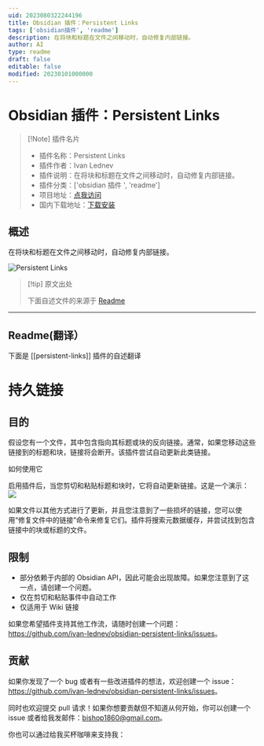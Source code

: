 ```yaml
---
uid: 2023080322244196
title: Obsidian 插件：Persistent Links
tags: ['obsidian插件', 'readme']
description: 在将块和标题在文件之间移动时，自动修复内部链接。
author: AI
type: readme
draft: false
editable: false
modified: 20230101000000
---
```


# Obsidian 插件：Persistent Links

> [!Note] 插件名片
> - 插件名称：Persistent Links
> - 插件作者：Ivan Lednev
> - 插件说明：在将块和标题在文件之间移动时，自动修复内部链接。
> - 插件分类：['obsidian 插件 ', 'readme']
> - 项目地址：[点我访问](https://github.com/ivan-lednev/obsidian-persistent-links)
> - 国内下载地址：[下载安装](https://pkmer.cn/products/plugin/pluginMarket/?persistent-links)

## 概述

在将块和标题在文件之间移动时，自动修复内部链接。

![Persistent Links](https://cdn.pkmer.cn/covers/persistent-links.gif!pkmer)

> [!tip] 原文出处
>
>下面自述文件的来源于 [Readme](https://ghproxy.net/https://raw.githubusercontent.com/ivan-lednev/obsidian-persistent-links/master/README.md)

---

## Readme(翻译）

下面是 [[persistent-links]] 插件的自述翻译

# 持久链接

## 目的

假设您有一个文件，其中包含指向其标题或块的反向链接。通常，如果您移动这些链接到的标题和块，链接将会断开。该插件尝试自动更新此类链接。

如何使用它

启用插件后，当您剪切和粘贴标题和块时，它将自动更新链接。这是一个演示：![](persistent-links-demo.gif)

如果文件以其他方式进行了更新，并且您注意到了一些损坏的链接，您可以使用“修复文件中的链接”命令来修复它们。插件将搜索元数据缓存，并尝试找到包含链接中的块或标题的文件。

## 限制

- 部分依赖于内部的 Obsidian API，因此可能会出现故障。如果您注意到了这一点，请创建一个问题。
- 仅在剪切和粘贴事件中自动工作
- 仅适用于 Wiki 链接

如果您希望插件支持其他工作流，请随时创建一个问题：<https://github.com/ivan-lednev/obsidian-persistent-links/issues>。

## 贡献

如果你发现了一个 bug 或者有一些改进插件的想法，欢迎创建一个 issue：<https://github.com/ivan-lednev/obsidian-persistent-links/issues>。

同时也欢迎提交 pull 请求！如果你想要贡献但不知道从何开始，你可以创建一个 issue 或者给我发邮件：bishop1860@gmail.com。

你也可以通过给我买杯咖啡来支持我：
